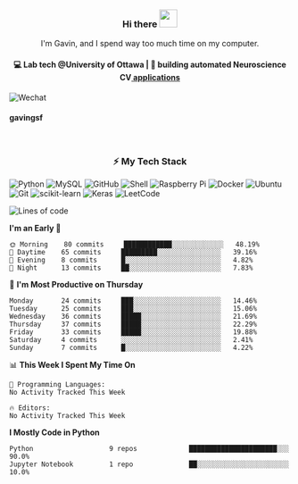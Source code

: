 <h3 align="center"> Hi there <img src="https://raw.githubusercontent.com/ShahriarShafin/ShahriarShafin/main/Assets/handshake.gif" height="32px"></h3>

<p align="center">
I'm Gavin, and I spend way too much time on my computer.
</p>

<h4 align="center">
💻 Lab tech @University of Ottawa | 🌱 building automated Neuroscience CV<a href="https://github.com/SilasiLab/HASRAv2"> applications </a>
</h4>

![Wechat](https://img.shields.io/badge/-Wechat-07C160?style=flat-square&logo=WeChat) <h4 align="left">
  gavingsf
  </h4>



<br/>
<h3 align="center">
⚡ My Tech Stack
</h3>

![Python](https://img.shields.io/badge/-Python-black?style=flat-square&logo=Python)
![MySQL](https://img.shields.io/badge/-MySQL-black?style=flat-square&logo=mysql)
![GitHub](https://img.shields.io/badge/-GitHub-181717?style=flat-square&logo=github)
![Shell](https://img.shields.io/badge/-shell-5391FE?style=flat-square&logo=PowerShell&logoColor=white)
![Raspberry Pi](https://img.shields.io/badge/-Raspberry%20Pi-C51A4A?style=flat-square&logo=Raspberry-Pi)
![Docker](https://img.shields.io/badge/-Docker-black?style=flat-square&logo=docker)
![Ubuntu](https://img.shields.io/badge/-Ubuntu-772953?style=flat-square&logo=Ubuntu&logoColor=white)
![Git](https://img.shields.io/badge/-Git-F44D27?style=flat-square&logo=Git&logoColor=white)
![scikit-learn](https://img.shields.io/badge/-scikitlearn-000000?style=flat-square&logo=scikit-learn)
![Keras](https://img.shields.io/badge/-Keras-D00000?style=flat-square&logo=keras)
![LeetCode](https://img.shields.io/badge/-LeetCode-000000?style=flat-square&logo=LeetCode)


<!--START_SECTION:waka-->
![Lines of code](https://img.shields.io/badge/From%20Hello%20World%20I%27ve%20Written-87536%20lines%20of%20code-blue)

**I'm an Early 🐤** 

```text
🌞 Morning    80 commits     ████████████░░░░░░░░░░░░░   48.19% 
🌆 Daytime    65 commits     █████████░░░░░░░░░░░░░░░░   39.16% 
🌃 Evening    8 commits      █░░░░░░░░░░░░░░░░░░░░░░░░   4.82% 
🌙 Night      13 commits     ██░░░░░░░░░░░░░░░░░░░░░░░   7.83%

```
📅 **I'm Most Productive on Thursday** 

```text
Monday       24 commits     ███░░░░░░░░░░░░░░░░░░░░░░   14.46% 
Tuesday      25 commits     ███░░░░░░░░░░░░░░░░░░░░░░   15.06% 
Wednesday    36 commits     █████░░░░░░░░░░░░░░░░░░░░   21.69% 
Thursday     37 commits     █████░░░░░░░░░░░░░░░░░░░░   22.29% 
Friday       33 commits     █████░░░░░░░░░░░░░░░░░░░░   19.88% 
Saturday     4 commits      ░░░░░░░░░░░░░░░░░░░░░░░░░   2.41% 
Sunday       7 commits      █░░░░░░░░░░░░░░░░░░░░░░░░   4.22%

```


📊 **This Week I Spent My Time On** 

```text
💬 Programming Languages: 
No Activity Tracked This Week

🔥 Editors: 
No Activity Tracked This Week

```

**I Mostly Code in Python** 

```text
Python                   9 repos             ██████████████████████░░░   90.0% 
Jupyter Notebook         1 repo              ██░░░░░░░░░░░░░░░░░░░░░░░   10.0%

```



<!--END_SECTION:waka-->

